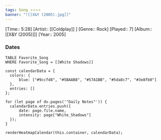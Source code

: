 ```yaml
---
tags: Song ⭐⭐⭐⭐ 
banner: "![[X&Y (2005).jpg]]"
---
```

[Time:: 5:28]
[Artist:: [[Coldplay]] ]
[Genre:: Rock]
[Played:: 7]
[Album:: [[X&Y (2005)]]]
[Year:: 2005]
### Dates
````dataview
TABLE Favorite_Song
WHERE Favorite_Song = [[White Shadows]]
````

  ```dataviewjs
const calendarData = { 
	colors: { 
		blue: ["#9ccfd8", "#5BAAB8", "#57A1BB", "#5da8c7", "#3e8fb0"] 
	}, 
	entries: [] 
}; 

for (let page of dv.pages('"Daily Notes"')) { 
	calendarData.entries.push({ 
		date: page.file.name, 
		intensity: page["White_Shadows"]
	}); 
} 

renderHeatmapCalendar(this.container, calendarData);
```
